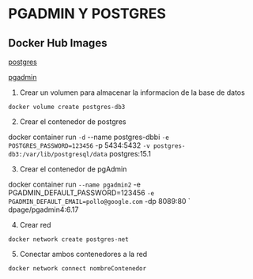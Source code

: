 # PGADMIN Y POSTGRES

## Docker Hub Images
[postgres](https://hub.docker.com/_/postgres)

[pgadmin](https://hub.docker.com/r/dpage/pgadmin4)

1. Crear un volumen para almacenar la informacion de la base de datos

`docker volume create postgres-db3`

2. Crear el contenedor de postgres

docker container run `
-d `
--name postgres-dbbi `
-e POSTGRES_PASSWORD=123456 `
-p 5434:5432 `
-v postgres-db3:/var/lib/postgresql/data `
postgres:15.1


3. Crear el contenedor de pgAdmin

docker container run `
--name pgadmin2 `
-e PGADMIN_DEFAULT_PASSWORD=123456 `
-e PGADMIN_DEFAULT_EMAIL=pollo@google.com `
-dp 8089:80 `
dpage/pgadmin4:6.17

4. Crear red

` docker network create postgres-net `

5. Conectar ambos contenedores a la red

` docker network connect nombreContenedor `